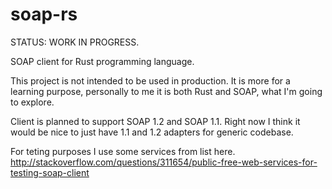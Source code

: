 # soap-rs

STATUS: WORK IN PROGRESS.

SOAP client for Rust programming language.

This project is not intended to be used in production. It is more for a learning purpose, personally to me it is both Rust and SOAP, what I'm going to explore.

Client is planned to support SOAP 1.2 and SOAP 1.1. Right now I think it would be nice to just have 1.1 and 1.2 adapters for generic codebase.

For teting purposes I use some services from list here.
http://stackoverflow.com/questions/311654/public-free-web-services-for-testing-soap-client
